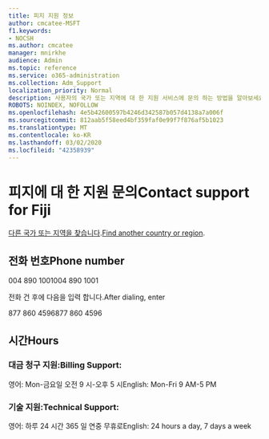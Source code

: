 ```yaml
---
title: 피지 지원 정보
author: cmcatee-MSFT
f1.keywords:
- NOCSH
ms.author: cmcatee
manager: mnirkhe
audience: Admin
ms.topic: reference
ms.service: o365-administration
ms.collection: Adm_Support
localization_priority: Normal
description: 사용자의 국가 또는 지역에 대 한 지원 서비스에 문의 하는 방법을 알아보세요.
ROBOTS: NOINDEX, NOFOLLOW
ms.openlocfilehash: 4e5b42600597b4246d342587b057d4138a7a006f
ms.sourcegitcommit: 812aab5f58eed4bf359faf0e99f7f876af5b1023
ms.translationtype: MT
ms.contentlocale: ko-KR
ms.lasthandoff: 03/02/2020
ms.locfileid: "42358939"
---
```

# <a name="contact-support-for-fiji"></a><span data-ttu-id="7fe35-103">피지에 대 한 지원 문의</span><span class="sxs-lookup"><span data-stu-id="7fe35-103">Contact support for Fiji</span></span>

<span data-ttu-id="7fe35-104">[다른 국가 또는 지역을 찾습니다](../contact-support-for-business-products.md).</span><span class="sxs-lookup"><span data-stu-id="7fe35-104">[Find another country or region](../contact-support-for-business-products.md).</span></span>

## <a name="phone-number"></a><span data-ttu-id="7fe35-105">전화 번호</span><span class="sxs-lookup"><span data-stu-id="7fe35-105">Phone number</span></span>
<span data-ttu-id="7fe35-106">004 890 1001</span><span class="sxs-lookup"><span data-stu-id="7fe35-106">004 890 1001</span></span>

<span data-ttu-id="7fe35-107">전화 건 후에 다음을 입력 합니다.</span><span class="sxs-lookup"><span data-stu-id="7fe35-107">After dialing, enter</span></span>

<span data-ttu-id="7fe35-108">877 860 4596</span><span class="sxs-lookup"><span data-stu-id="7fe35-108">877 860 4596</span></span>

## <a name="hours"></a><span data-ttu-id="7fe35-109">시간</span><span class="sxs-lookup"><span data-stu-id="7fe35-109">Hours</span></span>
### <a name="billing-support"></a><span data-ttu-id="7fe35-110">대금 청구 지원:</span><span class="sxs-lookup"><span data-stu-id="7fe35-110">Billing Support:</span></span>

<span data-ttu-id="7fe35-111">영어: Mon-금요일 오전 9 시-오후 5 시</span><span class="sxs-lookup"><span data-stu-id="7fe35-111">English: Mon-Fri 9 AM-5 PM</span></span>

### <a name="technical-support"></a><span data-ttu-id="7fe35-112">기술 지원:</span><span class="sxs-lookup"><span data-stu-id="7fe35-112">Technical Support:</span></span>

<span data-ttu-id="7fe35-113">영어: 하루 24 시간 365 일 연중 무휴로</span><span class="sxs-lookup"><span data-stu-id="7fe35-113">English: 24 hours a day, 7 days a week</span></span>
